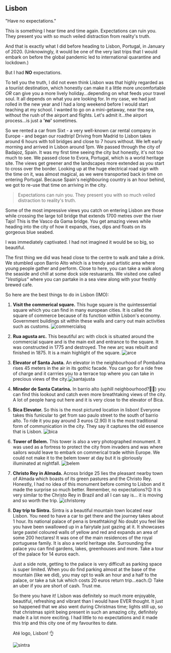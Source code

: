 ## Lisbon

"Have no expectations."

This is something I hear time and time again. Expectations can ruin you. They present you with so much veiled distraction from reality's truth.

And that is exactly what I did before heading to Lisbon, Portugal, in January of 2020. (Unknowingly, it would be one of the very last trips that I would embark on before the global pandemic led to international quarantine and lockdown.)

But I had **NO** expectations.

To tell you the truth, I did not even think Lisbon was that highly regarded as a touriist destination, which honestly can make it a little more uncomfortable _OR_ can give you a more lively holiday...depending on what feeds your travel soul. It all depends on what you are looking for. In my case, we had just rolled in the new year and I had a long weekend before I would start teaching at my school. I wanted to go on a mini-getaway, near the sea, without the rush of the airport and flights. Let's admit it...the airport process...is just a **'no'** sometimes.

So we rented a car from Sixt - a very well-known car rental company in Europe - and began our roadtrip! Driving from Madrid to Lisbon takes around 6 hours with toll bridges and close to 7 hours without. We left early morning and arrived in Lisbon around 1pm. We passed through the city of Badajoz, Spain. It was my first time seeing the city but honestly, it's not too much to see. We passed close to Evora, Portugal, which is a world heritage site. The views get greener and the landscapes more extended as you start to cross over the border. Looking up at the huge electrical road sign with the time on it, was almost magical, as we were transported back in time on entering Portugal. Because Spain's neighbouring country is an hour behind, we got to re-use that time on arriving in the city.

> Expectations can ruin you. They present you with so much veiled distraction to reality's truth.

Some of the most impressive views you catch on entering Lisbon are those while crossing the large toll bridge that extends 1700 metres over the river Tajo! This is the Vasco da Gama bridge. You get amazing views while heading into the city of how it expands, rises, dips and floats on its gorgeous blue seabed.

I was immediately captivated. I had not imagined it would be so big, so beautiful.

The first thing we did was head close to the centre to walk and take a drink. We stumbled upon Barrio Alto which is a trendy and artistic area where young people gather and perform. Close to here, you can take a walk along the seaside and chill at some dock side restuarants. We visited one called _"Vestigius"_ where you can partake in a sea view along with your freshly brewed cafe.

So here are the best things to do in Lisbon (IMO):

1. **Visit the commerical square.**
   This huge square is the quintessential square which you can find in many european cities. It is called the square of commerce because of its function
   within Lisbon's economy. Government buildings sit within these walls and carry out main activities such as customs.
   ![commercialsq](./img/squarec.jpg)

2. **Rua agusta arc.**
   This beautiful arc with clock is situated around the commercial square and is the main exit and entrance to the square. It was constructed in 1775 and destroyed. The new arc was rebuilt and finished in 1875. It is a main highlight of the square.
   ![arce](./img/arc.jpg)

3. **Elevator of Santa Justa.**
   An elevator in the neighbourhood of Pombalina rises 45 meters in the air in its gothic facade. You can go for a ride free of charge and it carrries you to a terrace top where you can take in precious views of the city.![santajusta](./img/santaj.jpg)

4. **Mirador de Santa Catarina.**
   In barrio alto (uphill neighbourhood?🤔😅) you can find this lookout and catch even more breathtaking views of the city. A lot of people hang out here and it is very close to the elevator of Bica.

5. **Bica Elevator.**
   So this is the most pictured location in lisbon! Everyone takes this funicular to get from sao paulo street to the south of barrio alto. To ride it you pay around 3 euros (2.90) It is the most traditional form of communication in the city. They say it captures the old essence that is Lisbon.
   ![bica](./img/bica.jpg)

6. **Tower of Belem.**
   This tower is also a very photographed monument. It was used as a fortress to protect the city from invaders and was where sailors would leave to embark on commerical trade within Europe. We could not make it to the belem tower at day but it is gloriously illuminated at nightfall.
   ![belem](./img/belem.jpg)

7. **Christo Rey in Almada.** Across bridge 25 lies the pleasant nearby town of Almada which boasts of its green pastures and the Christo Rey. Honestly, I had no idea of this monument before coming to Lisbon and it made the surprise so much better. Remember, no expectations?😉
   It is very similar to the Christo Rey in Brazil and all I can say is... it is moving and so worth the trip.
   ![christorey](./img/christo.jpg)

8. **Day trip to Sintra.**
   Sintra is a beautiful mountain town located near Lisbon. You need to have a car to get there and the journey takes about 1 hour. Its national palace of pena is breathtaking! No doubt you feel like you have been swallowed up in a fairytale just gazing at it. It showcases large pastel coloured walls of yellow and red and expands an area of some 200 hectares! It was one of the main residences of the royal portuguese family. It is also a world heritage site. Surrounding the palace you can find gardens, lakes, greenhouses and more. Take a tour of the palace for 14 euros each.

   Just a side note, getting to the palace is very difficult as parking space is super limited. When you do find parking almost at the base of the mountain (like we did), you may opt to walk an hour and a half to the palace, or take a tuk tuk which costs 20 euros return trip...each.😐 Take an uber if you are short of cash. Trust me.

   So there you have it! Lisbon was definitely so much more enjoyable, beautiful, refreshing and vibrant than I would have EVER thought. It just so happened that we also went during Christmas time; lights still up, so that christmas spirit being present in such an amazing city, definitely made it a lot more exciting. I had little to no expectations and it made this trip and this city one of my favourites to date.

   Até logo, Lisbon! 👌

   ![sintra](./img/sintra.jpg)
